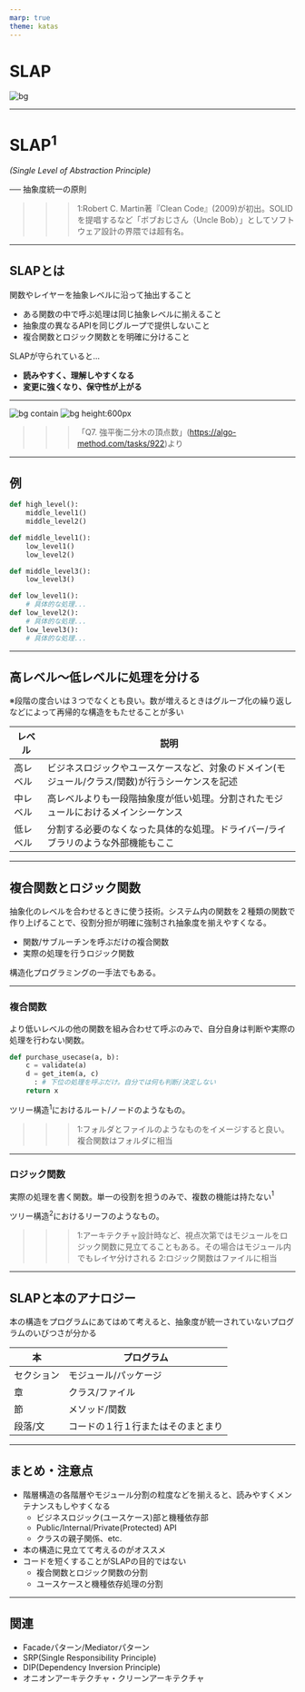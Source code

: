 ```yaml
---
marp: true
theme: katas
---
```

<!-- 
size: 16:9
paginate: true
-->
<!-- header: 勉強会# ― エンジニアとしての解像度を高めるための勉強会-->

# SLAP

![bg](assets/06-slap.jpg)

---

# SLAP$^1$

_(Single Level of Abstraction Principle)_

── 抽象度統一の原則

>>> 1:Robert C. Martin著『Clean Code』(2009)が初出。SOLIDを提唱するなど「ボブおじさん（Uncle Bob）」としてソフトウェア設計の界隈では超有名。

---

## SLAPとは

関数やレイヤーを抽象レベルに沿って抽出すること

* ある関数の中で呼ぶ処理は同じ抽象レベルに揃えること
* 抽象度の異なるAPIを同じグループで提供しないこと
* 複合関数とロジック関数とを明確に分けること

SLAPが守られていると…

* **読みやすく、理解しやすくなる**
* **変更に強くなり、保守性が上がる**

---

![bg contain](assets/06-balanced.png)
![bg height:600px](assets/06-imbalance.png)

>>> 「Q7. 強平衡二分木の頂点数」(https://algo-method.com/tasks/922)より

---

## 例
```py
def high_level():
    middle_level1()
    middle_level2()

def middle_level1():
    low_level1()
    low_level2()

def middle_level3():
    low_level3()

def low_level1():
    # 具体的な処理...
def low_level2():
    # 具体的な処理...
def low_level3():
    # 具体的な処理...
```

---

## 高レベル〜低レベルに処理を分ける

※段階の度合いは３つでなくとも良い。数が増えるときはグループ化の繰り返しなどによって再帰的な構造をもたせることが多い

|レベル|説明|
|---|---|
|高レベル|ビジネスロジックやユースケースなど、対象のドメイン(モジュール/クラス/関数)が行うシーケンスを記述|
|中レベル|高レベルよりも一段階抽象度が低い処理。分割されたモジュールにおけるメインシーケンス|
|低レベル|分割する必要のなくなった具体的な処理。ドライバー/ライブラリのような外部機能もここ|

<!-- 高レベル:「ここではつまり〜をする」が一望できるレベル。「何をするか」が大きくまとめられているイメージ -->
<!-- 中レベル:さらに下のレベルに分けたほうがいい場合、このレベルも複合関数として実装する-->
<!-- 低レベル:条件分岐やデータ更新などの実際の作業。ロジック関数とも。アーキテクチャによってはUIや外部公開APIなども含まれる -->

---

## 複合関数とロジック関数

抽象化のレベルを合わせるときに使う技術。システム内の関数を２種類の関数で作り上げることで、役割分担が明確に強制され抽象度を揃えやすくなる。

* 関数/サブルーチンを呼ぶだけの複合関数
* 実際の処理を行うロジック関数

構造化プログラミングの一手法でもある。

<!-- オブジェクト指向のデザインパターンにおいても、FacadeやMediatorパターンが該当する。狭い範囲ではAdaptorパターン -->

--- 

### 複合関数

より低いレベルの他の関数を組み合わせて呼ぶのみで、自分自身は判断や実際の処理を行わない関数。

```py
def purchase_usecase(a, b):
    c = validate(a)
    d = get_item(a, c)
      : # 下位の処理を呼ぶだけ。自分では何も判断/決定しない
    return x
```

ツリー構造$^1$におけるルート/ノードのようなもの。

>>> 1:フォルダとファイルのようなものをイメージすると良い。複合関数はフォルダに相当

---
### ロジック関数

実際の処理を書く関数。単一の役割を担うのみで、複数の機能は持たない$^1$

ツリー構造$^2$におけるリーフのようなもの。

>>> 1:アーキテクチャ設計時など、視点次第ではモジュールをロジック関数に見立てることもある。その場合はモジュール内でもレイヤ分けされる
>>> 2:ロジック関数はファイルに相当

---

## SLAPと本のアナロジー

本の構造をプログラムにあてはめて考えると、抽象度が統一されていないプログラムのいびつさが分かる

|本|プログラム|
|---|---|
|セクション|モジュール/パッケージ|
|章|クラス/ファイル|
|節|メソッド/関数|
|段落/文|コードの１行１行またはそのまとまり|

---

## まとめ・注意点

* 階層構造の各階層やモジュール分割の粒度などを揃えると、読みやすくメンテナンスもしやすくなる
    * ビジネスロジック(ユースケース)部と機種依存部
    * Public/Internal/Private(Protected) API
    * クラスの親子関係、etc.
* 本の構造に見立てて考えるのがオススメ
* コードを短くすることがSLAPの目的ではない
    * 複合関数とロジック関数の分割
    * ユースケースと機種依存処理の分割

<!-- 前提としては、階層構造がアーキテクチャとして出来ている状態で、さらにそれを優れた構造にするにはどういうことをしたら良いかという原則。グチャグチャな階層になっていないものだと効果半減なので注意。 -->
<!-- とはいえ、木構造の対称性を求めすぎると、他の複雑なモジュールに合わせようとして何もせず下を呼ぶだけの中間モジュールが出来てしまって意味がない。
全体のバランスにこだわり過ぎず、さっき言った複合関数とロジック関数との役割を分けるだけでもかなり変わってくるので、まずはそこから。 -->

---

## 関連

* Facadeパターン/Mediatorパターン
* SRP(Single Responsibility Principle)
* DIP(Dependency Inversion Principle)
* オニオンアーキテクチャ・クリーンアーキテクチャ
